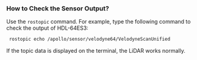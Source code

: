###  How to Check the Sensor Output?

Use the `rostopic` command. For example, type the following command to check the
output of HDL-64ES3:

```bash
 rostopic echo /apollo/sensor/velodyne64/VelodyneScanUnified
```

If the topic data is displayed on the terminal, the LiDAR works normally.
